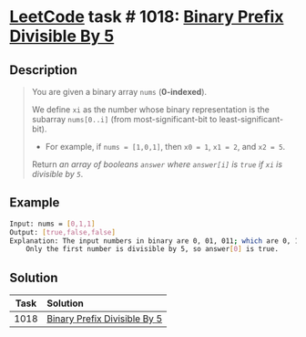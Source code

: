 # [LeetCode][leetcode] task # 1018: [Binary Prefix Divisible By 5][task]

Description
-----------

> You are given a binary array `nums` (**0-indexed**).
> 
> We define `xi` as the number whose binary representation is the subarray `nums[0..i]`
> (from most-significant-bit to least-significant-bit).
> 
> * For example, if `nums = [1,0,1]`, then `x0 = 1`, `x1 = 2`, and `x2 = 5`.
> 
> Return _an array of booleans `answer` where `answer[i]` is `true` if `xi` is divisible by `5`_.

Example
-------

```sh
Input: nums = [0,1,1]
Output: [true,false,false]
Explanation: The input numbers in binary are 0, 01, 011; which are 0, 1, and 3 in base-10.
    Only the first number is divisible by 5, so answer[0] is true.
```

Solution
--------

| Task | Solution                                 |
|:----:|:-----------------------------------------|
| 1018 | [Binary Prefix Divisible By 5][solution] |


[leetcode]: <http://leetcode.com/>
[task]: <https://leetcode.com/problems/binary-prefix-divisible-by-5/>
[solution]: <https://github.com/wellaxis/praxis-leetcode/blob/main/src/main/java/com/witalis/praxis/leetcode/task/h11/p1018/option/Practice.java>
